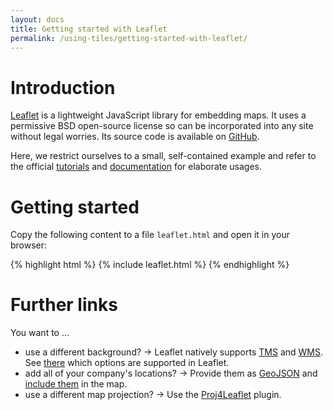 ```yaml
---
layout: docs
title: Getting started with Leaflet
permalink: /using-tiles/getting-started-with-leaflet/
---
```


# Introduction
[Leaflet](http://leafletjs.com/) is a lightweight JavaScript library for embedding maps. It uses a permissive BSD open-source license so can be incorporated into any site without legal worries. Its source code is available on [GitHub](http://github.com/Leaflet/Leaflet).

Here, we restrict ourselves to a small, self-contained example and refer to the official [tutorials](http://leafletjs.com/examples.html) and [documentation](http://leafletjs.com/reference.html) for elaborate usages.

# Getting started
Copy the following content to a file `leaflet.html` and open it in your browser:

{% highlight html %}
{% include leaflet.html %}
{% endhighlight %}

# Further links
You want to …

* use a different background? → Leaflet natively supports [TMS](https://en.wikipedia.org/wiki/Tile_Map_Service) and [WMS](https://en.wikipedia.org/wiki/Web_Map_Service). See [there](http://leafletjs.com/reference.html#tilelayer) which options are supported in Leaflet.
* add all of your company's locations? → Provide them as [GeoJSON](http://geojson.org/) and [include them](http://leafletjs.com/examples/geojson.html) in the map.
* use a different map projection? → Use the [Proj4Leaflet](https://github.com/kartena/Proj4Leaflet) plugin.
